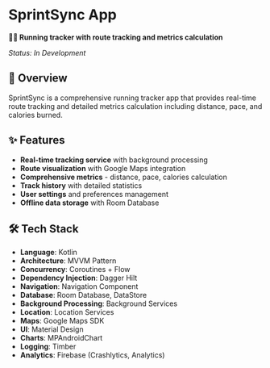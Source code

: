 # SprintSync App
**🏃‍♂️ Running tracker with route tracking and metrics calculation**

*Status: In Development*

## 📱 Overview
SprintSync is a comprehensive running tracker app that provides real-time route tracking and detailed metrics calculation including distance, pace, and calories burned.

## ✨ Features
- **Real-time tracking service** with background processing
- **Route visualization** with Google Maps integration
- **Comprehensive metrics** - distance, pace, calories calculation
- **Track history** with detailed statistics
- **User settings** and preferences management
- **Offline data storage** with Room Database

## 🛠 Tech Stack
- **Language**: Kotlin
- **Architecture**: MVVM Pattern
- **Concurrency**: Coroutines + Flow
- **Dependency Injection**: Dagger Hilt
- **Navigation**: Navigation Component
- **Database**: Room Database, DataStore
- **Background Processing**: Background Services
- **Location**: Location Services
- **Maps**: Google Maps SDK
- **UI**: Material Design
- **Charts**: MPAndroidChart
- **Logging**: Timber
- **Analytics**: Firebase (Crashlytics, Analytics)
